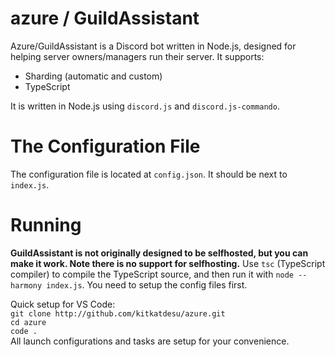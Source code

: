 # azure / GuildAssistant
Azure/GuildAssistant is a Discord bot written in Node.js, designed for helping server owners/managers run their server.
It supports:
* Sharding (automatic and custom)
* TypeScript


It is written in Node.js using `discord.js` and `discord.js-commando`.

# The Configuration File
The configuration file is located at `config.json`. It should be next to `index.js`.  
<Setup guide coming soon>  

# Running
**GuildAssistant is not originally designed to be selfhosted, but you can make it work. Note there is no support for selfhosting.**
Use `tsc` (TypeScript compiler) to compile the TypeScript source, and then run it with `node --harmony index.js`. You need to setup the config files first.

Quick setup for VS Code:  
`git clone http://github.com/kitkatdesu/azure.git`  
`cd azure`    
`code .`  
All launch configurations and tasks are setup for your convenience.